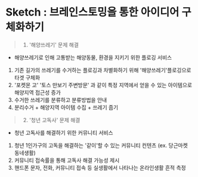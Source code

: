 # Sketch : 브레인스토밍을 통한 아이디어 구체화하기
> 1. '해양쓰레기' 문제 해결 
- 해양쓰레기로 인해 고통받는 해양동물, 환경을 지키기 위한 플로깅 서비스
1. 기존 길가의 쓰레기를 수거하는 플로깅과 차별화하기 위해 '해양쓰레기'플로깅으로 타겟 구체화
2. '포켓몬 고' '토스 만보기 주변방문' 과 같이 특정 지역에서 얻을 수 있는 아이템으로 해양지역 접근성 증가
3. 수거한 쓰레기를 분류하고 분류방법을 안내
4. 분리수거 + 해양지역 아이템 수집 + 쓰레기 줍기

> 2. '청년 고독사' 문제 해결
- 청년 고독사를 해결하기 위한 커뮤니티 서비스
1. 청년 1인가구의 고독을 해결하는 '같이'할 수 있는 커뮤니티 컨텐츠 (ex. 당근마켓 동네생활)
2. 커뮤니티 접속률을 통해 고독사 해결 가능성 제시
3. 핸드폰 문자, 전화, 커뮤니티 접속 등 실생활에서 나타나는 온라인생활 흔적 측정
